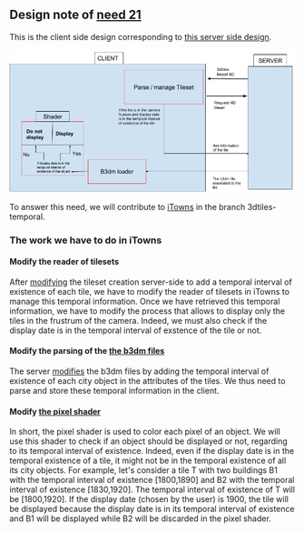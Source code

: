 ## Design note of [need 21](https://github.com/MEPP-team/RICT/blob/master/Doc/Devel/Needs/Need021.md)


This is the client side design corresponding to [this server side design](https://github.com/MEPP-team/RICT/blob/master/Doc/Devel/Design/DesignNote017.md).

![](images/PartieClient2.png)

To answer this need, we will contribute to [iTowns](https://github.com/iTowns/itowns) in the branch 3dtiles-temporal.

### The work we have to do in iTowns

#### Modify the reader of tilesets

After [modifying](https://github.com/MEPP-team/RICT/blob/master/Doc/Devel/Design/DesignNote017.md#modify-the-api-of-building-server-to-retrieve-this-temporal-information-from-the-database) the tileset creation server-side to add a temporal interval of existence of each tile, we have to modify the reader of tilesets in iTowns to manage this temporal information. Once we have retrieved this temporal information, we have to modify the process that allows to display only the tiles in the frustrum of the camera. Indeed, we must also check if the display date is in the temporal interval of exstence of the tile or not.

#### Modify the parsing of the [the b3dm files](https://github.com/AnalyticalGraphicsInc/3d-tiles/tree/master/TileFormats/Batched3DModel)

The server [modifies](https://github.com/MEPP-team/RICT/blob/master/Doc/Devel/Design/DesignNote017.md#add-the-temporal-information-into-the-tiles) the b3dm files by adding the temporal interval of existence of each city object in the attributes of the tiles. We thus need to parse  and store these temporal information in the client.

#### Modify [the pixel shader](https://en.wikipedia.org/wiki/Shader) 

In short, the pixel shader is used to color each pixel of an object. We will use this shader to check if an object should be displayed or not, regarding to its temporal interval of existence. Indeed, even if the display date is in the temporal existence of a tile, it might not be in the temporal existence of all its city objects. 
For example, let's consider a tile T with two buildings B1 with the temporal interval of existence [1800,1890] and B2 with the temporal interval of existence [1830,1920]. The temporal interval of existence of T will be [1800,1920]. If the display date (chosen by the user) is 1900, the tile will be displayed because the display date is in its temporal interval of existence and B1 will be displayed while B2 will be discarded in the pixel shader.
